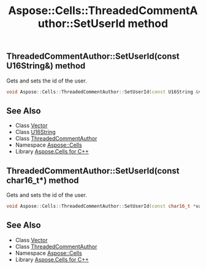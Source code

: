 ﻿---
title: Aspose::Cells::ThreadedCommentAuthor::SetUserId method
linktitle: SetUserId
second_title: Aspose.Cells for C++ API Reference
description: 'Aspose::Cells::ThreadedCommentAuthor::SetUserId method. Gets and sets the id of the user in C++.'
type: docs
weight: 900
url: /cpp/aspose.cells/threadedcommentauthor/setuserid/
---
## ThreadedCommentAuthor::SetUserId(const U16String\&) method


Gets and sets the id of the user.

```cpp
void Aspose::Cells::ThreadedCommentAuthor::SetUserId(const U16String &value)
```

## See Also

* Class [Vector](../../vector/)
* Class [U16String](../../u16string/)
* Class [ThreadedCommentAuthor](../)
* Namespace [Aspose::Cells](../../)
* Library [Aspose.Cells for C++](../../../)
## ThreadedCommentAuthor::SetUserId(const char16_t*) method


Gets and sets the id of the user.

```cpp
void Aspose::Cells::ThreadedCommentAuthor::SetUserId(const char16_t *value)
```

## See Also

* Class [Vector](../../vector/)
* Class [ThreadedCommentAuthor](../)
* Namespace [Aspose::Cells](../../)
* Library [Aspose.Cells for C++](../../../)
